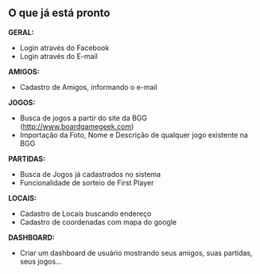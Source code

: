 ## O que já está pronto

**GERAL:**

* Login através do Facebook
* Login através do E-mail

**AMIGOS:**

* Cadastro de Amigos, informando o e-mail

**JOGOS:**

* Busca de jogos a partir do site da BGG (http://www.boardgamegeek.com)
* Importação da Foto, Nome e Descrição de qualquer jogo existente na BGG

**PARTIDAS:**

* Busca de Jogos já cadastrados no sistema
* Funcionalidade de sorteio de First Player

**LOCAIS:**

* Cadastro de Locais buscando endereço
* Cadastro de coordenadas com mapa do google

**DASHBOARD:**

* Criar um dashboard de usuário mostrando seus amigos, suas partidas, seus jogos...